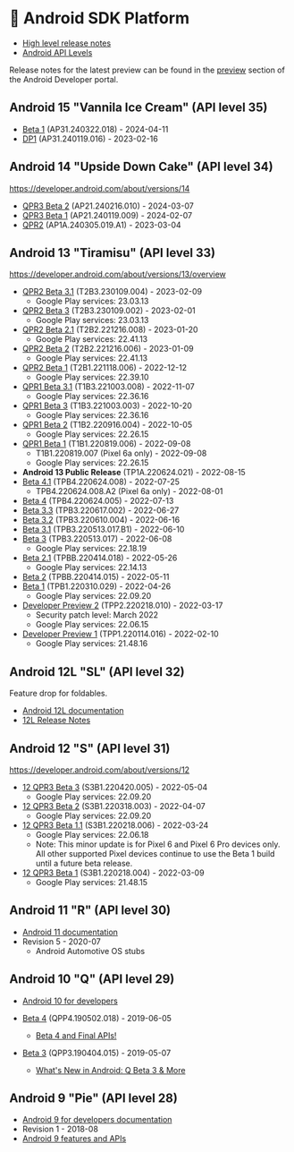 # 👡 Android SDK Platform

- [High level release notes](https://developer.android.com/about/versions)
- [Android API Levels](https://apilevels.com/)

Release notes for the latest preview can be found in the [preview](https://developer.android.com/preview/release-notes)
section of the Android Developer portal.

## Android 15 "Vannila Ice Cream" (API level 35)

- [Beta 1](https://developer.android.com/about/versions/15/release-notes#beta-1) (AP31.240322.018) - 2024-04-11
- [DP1](https://developer.android.com/about/versions/15/release-notes#about-latest-build) (AP31.240119.016) - 2023-02-16

## Android 14 "Upside Down Cake" (API level 34)

<https://developer.android.com/about/versions/14>

- [QPR3 Beta 2](https://developer.android.com/about/versions/14/release-notes#beta2) (AP21.240216.010) - 2024-03-07
- [QPR3 Beta 1](https://developer.android.com/about/versions/14/release-notes#beta1) (AP21.240119.009) - 2024-02-07
- [QPR2](https://www.androidcentral.com/apps-software/google-pixel-march-2024-update) (AP1A.240305.019.A1) - 2023-03-04

## Android 13 "Tiramisu" (API level 33)

<https://developer.android.com/about/versions/13/overview>

- [QPR2 Beta 3.1](https://developer.android.com/about/versions/13/release-notes#beta-3.1) (T2B3.230109.004) - 2023-02-09
  - Google Play services: 23.03.13
- [QPR2 Beta 3](https://developer.android.com/about/versions/13/release-notes#beta-3) (T2B3.230109.002) - 2023-02-01
  - Google Play services: 23.03.13
- [QPR2 Beta 2.1](https://developer.android.com/about/versions/13/release-notes#beta-2.1) (T2B2.221216.008) - 2023-01-20
  - Google Play services: 22.41.13
- [QPR2 Beta 2](https://developer.android.com/about/versions/13/release-notes#beta-2) (T2B2.221216.006) - 2023-01-09
  - Google Play services: 22.41.13
- [QPR2 Beta 1](https://developer.android.com/about/versions/13/release-notes#beta-1) (T2B1.221118.006) - 2022-12-12
  - Google Play services: 22.39.10
- [QPR1 Beta 3.1](https://developer.android.com/about/versions/13/release-notes#beta3) (T1B3.221003.008) - 2022-11-07
  - Google Play services: 22.36.16
- [QPR1 Beta 3](https://developer.android.com/about/versions/13/release-notes#beta3) (T1B3.221003.003) - 2022-10-20
  - Google Play services: 22.36.16
- [QPR1 Beta 2](https://developer.android.com/about/versions/13/release-notes#beta2) (T1B2.220916.004) - 2022-10-05
  - Google Play services: 22.26.15
- [QPR1 Beta 1](https://developer.android.com/about/versions/13/release-notes#beta1) (T1B1.220819.006) - 2022-09-08
  - T1B1.220819.007 (Pixel 6a only) - 2022-09-08
  - Google Play services: 22.26.15
- **Android 13 Public Release** (TP1A.220624.021) - 2022-08-15
- [Beta 4.1](https://developer.android.com/about/versions/13/release-notes#beta-4.1) (TPB4.220624.008) - 2022-07-25
  - TPB4.220624.008.A2 (Pixel 6a only) - 2022-08-01
- [Beta 4](https://developer.android.com/about/versions/13/release-notes#beta-4) (TPB4.220624.005) - 2022-07-13
- [Beta 3.3](https://developer.android.com/about/versions/13/release-notes#beta-3.3) (TPB3.220617.002) - 2022-06-27
- [Beta 3.2](https://developer.android.com/about/versions/13/release-notes#beta-3.2) (TPB3.220610.004) - 2022-06-16
- [Beta 3.1](https://developer.android.com/about/versions/13/release-notes#beta-3.1) (TPB3.220513.017.B1) - 2022-06-10
- [Beta 3](https://developer.android.com/about/versions/13/release-notes#beta-3) (TPB3.220513.017) - 2022-06-08
  - Google Play services: 22.18.19
- [Beta 2.1](https://developer.android.com/about/versions/13/release-notes#beta-2.1) (TPBB.220414.018) - 2022-05-26
  - Google Play services: 22.14.13
- [Beta 2](https://developer.android.com/about/versions/13/release-notes#beta-2) (TPBB.220414.015) - 2022-05-11
- [Beta 1](https://developer.android.com/about/versions/13/release-notes#about-beta1) (TPB1.220310.029) - 2022-04-26
  - Google Play services: 22.09.20
- [Developer Preview 2](https://developer.android.com/about/versions/13/release-notes#about-dp2) (TPP2.220218.010) - 2022-03-17
  - Security patch level: March 2022
  - Google Play services: 22.06.15
- [Developer Preview 1](https://developer.android.com/about/versions/13/release-notes#about-dp1) (TPP1.220114.016) - 2022-02-10
  - Google Play services: 21.48.16

## Android 12L "SL" (API level 32)

Feature drop for foldables.

- [Android 12L documentation](https://developer.android.com/about/versions/12/12L)
- [12L Release Notes](https://developer.android.com/about/versions/12/release-notes)

## Android 12 "S" (API level 31)

<https://developer.android.com/about/versions/12>

- [12 QPR3 Beta 3](https://developer.android.com/about/versions/12/release-notes#beta-3) (S3B1.220420.005) - 2022-05-04
  - Google Play services: 22.09.20
- [12 QPR3 Beta 2](https://developer.android.com/about/versions/12/release-notes#beta-2) (S3B1.220318.003) - 2022-04-07
  - Google Play services: 22.09.20
- [12 QPR3 Beta 1.1](https://developer.android.com/about/versions/12/release-notes#beta-1.1) (S3B1.220218.006) - 2022-03-24
  - Google Play services: 22.06.18
  - Note: This minor update is for Pixel 6 and Pixel 6 Pro devices only. All other supported Pixel devices continue to use the Beta 1 build until a future beta release.
- [12 QPR3 Beta 1](https://developer.android.com/about/versions/12/release-notes#beta-1) (S3B1.220218.004) - 2022-03-09
  - Google Play services: 21.48.15

## Android 11 "R" (API level 30)

- [Android 11 documentation](https://developer.android.com/about/versions/11)
- Revision 5 - 2020-07
  - Android Automotive OS stubs

## Android 10 "Q" (API level 29)

- [Android 10 for developers](https://developer.android.com/about/versions/10)
- [Beta 4](https://developer.android.com/preview/release-notes#android_q_beta_4) (QPP4.190502.018) - 2019-06-05
  - [Beta 4 and Final APIs!](https://android-developers.googleblog.com/2019/06/android-q-beta-4-and-final-apis.html)
- [Beta 3](https://developer.android.com/preview/release-notes#android_q_beta_3) (QPP3.190404.015) - 2019-05-07

  - [What's New in Android: Q Beta 3 & More](https://android-developers.googleblog.com/2019/05/whats-new-in-android-q-beta-3-more.html)

## Android 9 "Pie" (API level 28)

- [Android 9 for developers documentation](https://developer.android.com/about/versions/pie/android-9.0)
- Revision 1 - 2018-08
- [Android 9 features and APIs](https://developer.android.com/about/versions/pie/android-9.0)
